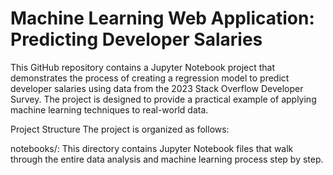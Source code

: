 # Machine Learning Web Application: Predicting Developer Salaries

This GitHub repository contains a Jupyter Notebook project that demonstrates the process of creating a regression model to predict developer salaries using data from the 2023 Stack Overflow Developer Survey. The project is designed to provide a practical example of applying machine learning techniques to real-world data.

Project Structure The project is organized as follows:

notebooks/: This directory contains Jupyter Notebook files that walk through the entire data analysis and machine learning process step by step.
